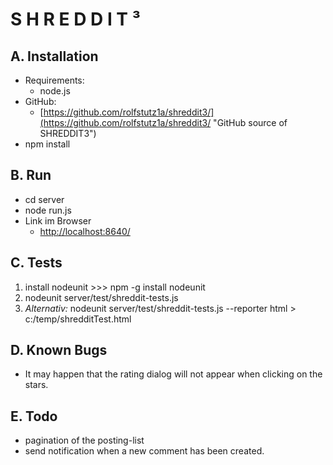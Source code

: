 # S H R E D D I T ³

## A. Installation

* Requirements:
    * node.js
* GitHub:
    * [https://github.com/rolfstutz1a/shreddit3/](https://github.com/rolfstutz1a/shreddit3/ "GitHub source of SHREDDIT3")
* npm install

## B. Run

* cd server
* node run.js
* Link im Browser
    * [http://localhost:8640/](http://localhost:8640/ "Enter this link after staring the server")

## C. Tests

1. install nodeunit >>> npm -g install nodeunit
2. nodeunit server/test/shreddit-tests.js
3. *Alternativ:*  nodeunit server/test/shreddit-tests.js --reporter html  > c:/temp/shredditTest.html


## D. Known Bugs

* It may happen that the rating dialog will not appear when clicking on the stars.

## E. Todo

* pagination of the posting-list
* send notification when a new comment has been created.
